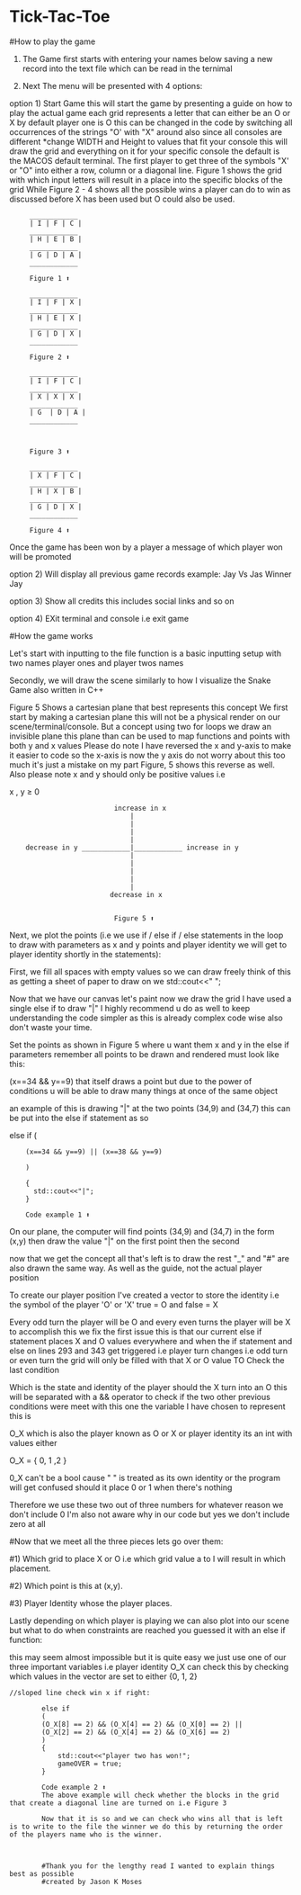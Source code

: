 # Tick-Tac-Toe
#How to play the game

1) The Game first starts with entering your names below saving a new record into the text file which can be read in the ternimal 

2) Next The menu will be presented with 4 options:

option 1) Start Game this will start the game by presenting a guide on how to play the actual game each grid represents a letter that can either be an O or X by default player one is O this can be changed in the code by switching all occurrences of the strings "O' with "X" around also since all consoles are different *change WIDTH and Height to values that fit your console this will draw the grid and everything on it for your specific console the default is the MACOS default terminal. The first player to get three of the symbols "X' or "O" into either a row, column or a diagonal line. Figure 1 shows the grid with which input letters will result in a place into the specific blocks of the grid While Figure 2 - 4 shows all the possible wins a player can do to win as discussed before X has been used but O could also be used.


         ____________                                                        
         | I | F | C |                                                                  
         ____________                                                                   
         | H | E | B |                                                                   
         ____________                                                                   
         | G | D | A |                                                                  
         ____________  
         
         Figure 1 ⬆︎
         
         ____________                                                        
         | I | F | X |                                                                  
         ____________                                                                   
         | H | E | X |                                                                   
         ____________                                                                   
         | G | D | X |                                                                  
         ____________  
         
         Figure 2 ⬆︎
         
         ____________                                                        
         | I | F | C |                                                                  
         ____________                                                                   
         | X | X | X |                                                                   
         ____________                                                                   
         | G  | D | A |                                                                  
         ____________  
         
         
         
         Figure 3 ⬆︎
         
         ____________                                                        
         | X | F | C |                                                                  
         ____________                                                                   
         | H | X | B |                                                                   
         ____________                                                                   
         | G | D | X |                                                                  
         ____________  
         
         Figure 4 ⬆︎
        
        
        
 Once the game has been won by a player a message of which player won will be promoted
        
       
 option 2) Will display all previous game records example: Jay Vs Jas Winner Jay
 
 option 3) Show all credits this includes social links and so on
 
 option 4) EXit terminal and console i.e exit game
 
 
 
 #How the game works
 
 Let's start with inputting to the file function is a basic inputting setup  with two names player ones and player twos names
 
 Secondly, we will draw the scene similarly to how I visualize the Snake Game also written in C++
 
 Figure 5 Shows a cartesian plane that best represents this concept 
 We first start by making a cartesian plane this will not be a physical render on our scene/terminal/console.
 But a concept using two for loops we draw an invisible plane this plane than can be used to map functions and points with both y and x values
 Please do note I have reversed the x and y-axis to make it easier to code so the x-axis is now the y axis do not worry about this too much it's just a mistake
 on my part Figure, 5 shows this reverse as well.
 Also please note x and y should only be positive values i.e 
 
 x , y ≥ 0
 
 
                              increase in x
                                  |
                                  |
                                  |
                                  |
        decrease in y ____________|____________ increase in y
                                  |
                                  |
                                  |
                                  |
                                  |
                             decrease in x
                      
                              
                              Figure 5 ⬆︎
                              
 
 Next, we plot the points (i.e we use if / else if / else statements in the loop to draw with parameters as x and y points and player identity 
 we will get to player identity shortly in the statements):
 
 First, we fill all spaces with empty values so we can draw freely think of this as getting a sheet of paper to draw on we std::cout<<" ";
 
 Now that we have our canvas let's paint now we draw the grid I have used a single else if to draw "|" I highly recommend u do as well to keep 
 understanding the code simpler as this is already complex code wise also don't waste your time.
 
 Set the points as shown in Figure 5 where u want them x and y in the else if parameters remember all points to be drawn and rendered must look like this:
 
 (x==34 && y==9) that itself draws a point but due to the power of conditions u will be able to draw many things at once of the same object
 
 an example of this is drawing "|" at the two points (34,9) and (34,7) this can be put into the else if statement as so 
 
 
 else if
        (

        (x==34 && y==9) || (x==38 && y==9)
        
        )
        
        {
          std::cout<<"|";
        }
        
        Code example 1 ⬆︎
        
 
 On our plane, the computer will find points (34,9) and (34,7) in the form (x,y) then draw the value "|" on the first point then the second
 
 now that we get the concept all that's left is to draw the rest "_" and "#" are also drawn the same way. As well as the guide, not the actual player position
 
 To create our player position I've created a vector to store the identity i.e the symbol of the player 'O' or 'X' true = O and false = X
 
 Every odd turn the player will be O and every even turns the player will be X to accomplish this we fix the first issue this is that our current else if statement places X and O values everywhere
 and when the if statement and else on lines 293 and 343 get triggered i.e player turn changes i.e odd turn or even turn the grid will only be filled with that X or O value TO Check the last condition
 
 Which is the state and identity of the player should the X turn into an O this will be separated with a && operator to check if the two other previous conditions were meet with this one the variable I have chosen to represent this is 
 
 O_X which is also the player known as O or X or player identity its an int with values either 
 
 O_X = { 0, 1 ,2 }    
 
 0_X can't be a bool cause " " is treated as its own identity or the program will get confused should it place 0 or 1 when there's nothing
 
 Therefore we use these two out of three numbers for whatever reason we don't include 0 I'm also not aware why in our code but yes we don't include zero at all 
 
#Now that we meet all the three pieces lets go over them:

#1) Which grid to place X or O i.e which grid value a to I will result in which placement.

#2) Which point is this at (x,y).

#3) Player Identity whose the player places.
 
 Lastly depending on which player is playing we can also plot into our scene but what to do when constraints are reached you guessed it with an else if function:
  
  this may seem almost impossible but it is quite easy we just use one of our three important variables i.e player identity O_X can check this by checking which values in the vector are set to either {0, 1, 2}
  
    //sloped line check win x if right:
    
            else if
            (
            (O_X[8] == 2) && (O_X[4] == 2) && (O_X[0] == 2) ||
            (O_X[2] == 2) && (O_X[4] == 2) && (O_X[6] == 2)
            )
            {
                std::cout<<"player two has won!";
                gameOVER = true;
            }
            
            Code example 2 ⬆︎
            The above example will check whether the blocks in the grid that create a diagonal line are turned on i.e Figure 3
            
            Now that it is so and we can check who wins all that is left is to write to the file the winner we do this by returning the order of the players name who is the winner.
            
            
            
            #Thank you for the lengthy read I wanted to explain things best as possible 
            #created by Jason K Moses
 
 
 
 
